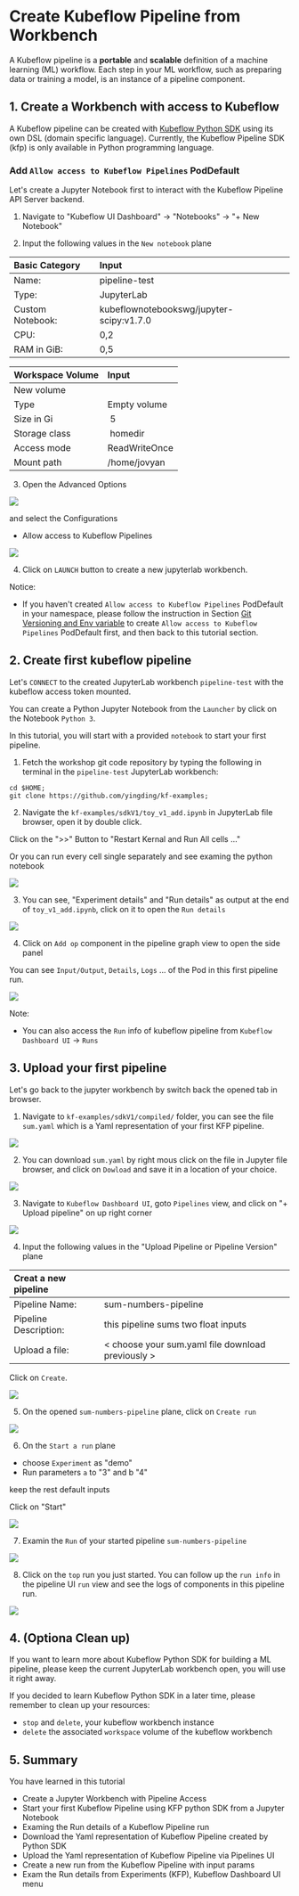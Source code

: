 # Create Kubeflow Pipeline from Workbench

A Kubeflow pipeline is a **portable** and **scalable** definition of a machine learning (ML) workflow. Each step in your ML workflow, such as preparing data or training a model, is an instance of a pipeline component.

## 1. Create a Workbench with access to Kubeflow

A Kubeflow pipeline can be created with [Kubeflow Python SDK](https://pypi.org/project/kfp/) using its own DSL (domain specific language). Currently, the Kubeflow Pipeline SDK (kfp) is only available in Python programming language.

### Add `Allow access to Kubeflow Pipelines` PodDefault
Let's create a Jupyter Notebook first to interact with the Kubeflow Pipeline API Server backend.

1. Navigate to "Kubeflow UI Dashboard" -> "Notebooks" -> "+ New Notebook"

2. Input the following values in the `New notebook` plane

| Basic Category | Input |
|:--- | :--- |
| Name: | pipeline-test |
| Type: | JupyterLab |
| Custom Notebook: | kubeflownotebookswg/jupyter-scipy:v1.7.0 |
| CPU: | 0,2 |
| RAM in GiB: | 0,5 |

| Workspace Volume | Input |
|:--- | :--- |
| New volume | |
| Type | Empty volume |
| Size in Gi | 5 |
| Storage class | homedir |
| Access mode | ReadWriteOnce |
| Mount path | /home/jovyan |

3. Open the Advanced Options

![](./images/workbench4_advanced_notebook_options.png)

and select the Configurations
* Allow access to Kubeflow Pipelines

![](./images/pipeline1_select_kfp_poddefault.png)

4. Click on `LAUNCH` button to create a new jupyterlab workbench.


Notice:
* If you haven't created `Allow access to Kubeflow Pipelines` PodDefault in your namespace, please follow the instruction in Section [Git Versioning and Env variable](./workbench4.md) to create `Allow access to Kubeflow Pipelines` PodDefault first, and then back to this tutorial section.

## 2. Create first kubeflow pipeline

Let's `CONNECT` to the created JupyterLab workbench `pipeline-test` with the kubeflow access token mounted.

You can create a Python Jupyter Notebook from the `Launcher` by click on the Notebook `Python 3`.

In this tutorial, you will start with a provided `notebook` to start your first pipeline.

1. Fetch the workshop git code repository by typing the following in terminal in the `pipeline-test` JupyterLab workbench:
```shell
cd $HOME;
git clone https://github.com/yingding/kf-examples;
```

2. Navigate the `kf-examples/sdkV1/toy_v1_add.ipynb` in JupyterLab file browser, open it by double click.

Click on the ">>" Button to "Restart Kernal and Run All cells ..." 

Or you can run every cell single separately and see examing the python notebook

![](./images/pipeline1_run_first_add_pipeline.png)

3. You can see, "Experiment details" and "Run details" as output at the end of `toy_v1_add.ipynb`, click on it to open the `Run details`

![](./images/pipeline1_open_runs.png)


4. Click on `Add op` component in the pipeline graph view to open the side panel

You can see `Input/Output`, `Details`, `Logs` ... of the Pod in this first pipeline run.

![](./images/pipeline1_run_ui_page.png)

Note:
* You can also access the `Run` info of kubeflow pipeline from `Kubeflow Dashboard UI` -> `Runs`

## 3. Upload your first pipeline 

Let's go back to the jupyter workbench by switch back the opened tab in browser.

1. Navigate to `kf-examples/sdkV1/compiled/` folder, you can see the file `sum.yaml` which is a Yaml representation of your first KFP pipeline.

![](./images/pipeline1_sum_pipeline_yaml.png)

2. You can download `sum.yaml` by right mous click on the file in Jupyter file browser, and click on `Dowload` and save it in a location of your choice.

![](./images/pipeline1_download_pipeline_yaml.png)

3. Navigate to `Kubeflow Dashboard UI`, goto `Pipelines` view, and click on "+ Upload pipeline" on up right corner 

![](./images/pipeline1_upload_pipeline.png)

4. Input the following values in the "Upload Pipeline or Pipeline Version" plane

| Creat a new pipeline | |
|:--- | :--- |
|Pipeline Name: | sum-numbers-pipeline |
|Pipeline Description: | this pipeline sums two float inputs|
|Upload a file: | < choose your sum.yaml file download previously > |

Click on `Create`.

![](./images/pipeline1_ui_upload_create.png)

5. On the opened `sum-numbers-pipeline` plane, click on `Create run`

![](./images/pipeline1_create_run.png)

6. On the `Start a run` plane

* choose `Experiment` as "demo"
* Run parameters `a` to "3" and b "4"

keep the rest default inputs

Click on "Start"

![](./images/pipeline1_input_param_and_start.png)

7. Examin the `Run` of your started pipeline `sum-numbers-pipeline`

![](./images/pipeline1_runs_demo_run.png)


8. Click on the `top` run you just started.  You can follow up the `run info` in the pipeline UI `run` view and see the logs of components in this pipeline run.

![](./images/pipeline1_demo_sum_run_details.png)

## 4. (Optiona Clean up)

If you want to learn more about Kubeflow Python SDK for building a ML pipeline, please keep the current JupyterLab workbench open, you will use it right away.

If you decided to learn Kubeflow Python SDK in a later time, please remember to clean up your resources:
* `stop` and `delete`, your kubeflow workbench instance
* `delete` the associated `workspace` volume of the kubeflow workbench 

## 5. Summary

You have learned in this tutorial
* Create a Jupyter Workbench with Pipeline Access
* Start your first Kubeflow Pipeline using KFP python SDK from a Jupyter Notebook
* Examing the Run details of a Kubeflow Pipeline run
* Download the Yaml representation of Kubeflow Pipeline created by Python SDK
* Upload the Yaml representation of Kubeflow Pipeline via Pipelines UI
* Create a new run from the Kubeflow Pipeline with input params
* Exam the Run details from Experiments (KFP), Kubeflow Dashboard UI menu


 


